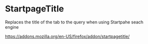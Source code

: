 # StartpageTitle
Replaces the title of the tab to the query when using Startpahe seach engine

https://addons.mozilla.org/en-US/firefox/addon/startpagetitle/

